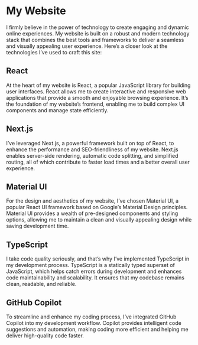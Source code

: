 # My Website

I firmly believe in the power of technology to create engaging and dynamic online experiences. My website is built on a robust and modern technology stack that combines the best tools and frameworks to deliver a seamless and visually appealing user experience. Here’s a closer look at the technologies I’ve used to craft this site:

## React

At the heart of my website is React, a popular JavaScript library for building user interfaces. React allows me to create interactive and responsive web applications that provide a smooth and enjoyable browsing experience. It’s the foundation of my website’s frontend, enabling me to build complex UI components and manage state efficiently.

## Next.js

I’ve leveraged Next.js, a powerful framework built on top of React, to enhance the performance and SEO-friendliness of my website. Next.js enables server-side rendering, automatic code splitting, and simplified routing, all of which contribute to faster load times and a better overall user experience.

## Material UI

For the design and aesthetics of my website, I’ve chosen Material UI, a popular React UI framework based on Google’s Material Design principles. Material UI provides a wealth of pre-designed components and styling options, allowing me to maintain a clean and visually appealing design while saving development time.

## TypeScript

I take code quality seriously, and that’s why I’ve implemented TypeScript in my development process. TypeScript is a statically typed superset of JavaScript, which helps catch errors during development and enhances code maintainability and scalability. It ensures that my codebase remains clean, readable, and reliable.


## GitHub Copilot

To streamline and enhance my coding process, I’ve integrated GitHub Copilot into my development workflow. Copilot provides intelligent code suggestions and automation, making coding more efficient and helping me deliver high-quality code faster.
